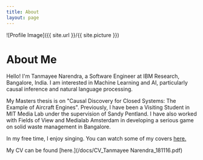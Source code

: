 ```yaml
---
title: About
layout: page
---
```

![Profile Image]({{ site.url }}/{{ site.picture }})

# About Me
Hello! I'm Tanmayee Narendra, a Software Engineer at IBM Research, Bangalore, India. I am interested in Machine Learning and AI, particularly causal inference and natural language processing.

My Masters thesis is on "Causal Discovery for Closed Systems: The Example of Aircraft Engines". Previously, I have been a Visiting Student in MIT Media Lab under the supervision of Sandy Pentland. I have also worked with Fields of View and Medialab Amsterdam in developing a serious game on solid waste management in Bangalore. 

In my free time, I enjoy singing. You can watch some of my covers [here.](https://www.youtube.com/watch?v=A1n0NKEndfs&list=PLqcR77bpV0rQlXiWEpXeDXIgAzivEEm11)

My CV can be found [here.](/docs/CV_Tanmayee Narendra_181116.pdf)

<!-- ## Achievements
* Recepient of Grace Hopper Celebrations India Student Scholarship, 2016
* Winner of AppLift’s Datathon held on 29-30 th November, 2015. [Read about it here.](http://blog.venturesity.com/rise-rise-female-hacker)
* First Runner Up in Swiss-Re BlueMix Hackathon. 
* Awarded the Dean’s Merit List certificate for 10 semesters in IIIT Bangalore.
* Qualified for regionals of ACM ICPC (Amritapuri Region) in 2015 and 2013
* Stood 3rd in India in IEEE Xtreme 8.0 (24 hour programming competition) in 2014

## Experience

#### Visiting Student, MIT Media Lab, Cambridge MA

##### May 2015 - August 2015

Worked on the Andorra Living Lab project in the **Human Dynamics** group, under the supervision of Sandy Pentland. 

#### Research & Development Intern

##### August 2014 - January 2015

Was part of an inter-disciplinary team that developed a serious game on solid waste management in Bangalore. [Watch the video here.](https://www.youtube.com/watch?v=eC4z7c94BnA)

## Education

#### International Institute of Information Technology - Bangalore
Computer Science major with CGPA of 3.82/4.0

## Skills
* **Programming Languages**: Python, Java, C, C++, SQL, OCaml, PHP, Bash Script
* **Software Packages**: MATLAB, Android Studio, SimpleScalar, Latex, Gephi, Netlogo, Player-Stage, Arduino
* **Platforms**: Linux and Windows
 -->